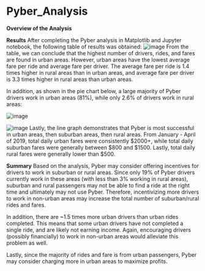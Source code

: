 # Pyber_Analysis

**Overview of the Analysis**


**Results**
After completing the Pyber analysis in Matplotlib and Jupyter notebook, the following table of results was obtained:
![image](https://user-images.githubusercontent.com/99574730/158085788-3abc6ea6-ab66-46c1-bd8b-0d05cbd3f7d4.png)
From the table, we can conclude that the highest number of drivers, rides, and fares are found in urban areas.  However, urban areas have the lowest average fare per ride and average fare per driver.  The average fare per ride is 1.4 times higher in rural areas than in urban areas, and average fare per driver is 3.3 times higher in rural areas than urban areas.  

In addition, as shown in the pie chart below, a large majority of Pyber drivers work in urban areas (81%), while only 2.6% of drivers work in rural areas:

![image](https://user-images.githubusercontent.com/99574730/158086994-78fcdd42-b560-4dda-bbb7-7f0e8f614c60.png)

![image](https://user-images.githubusercontent.com/99574730/158087155-a4eed0a9-e54a-41bf-9b99-1a55a3768379.png)
Lastly, the line graph demonstrates that Pyber is most successful in urban areas, then suburban areas, then rural areas.  From January - April of 2019, total daily urban fares were consistently $2000+, while total daily suburban fares were generally between $800 and $1500.  Lastly, total daily rural fares were generally lower than $500.

**Summary**
Based on the analysis, Pyber may consider offering incentives for drivers to work in suburban or rural areas.  Since only 19% of Pyber drivers currently work in these areas (with less than 3% working in rural areas), suburban and rural passengers may not be able to find a ride at the right time and ultimately may not use Pyber.  Therefore, incentivizing more drivers to work in non-urban areas may increase the total number of suburban/rural rides and fares.

In addition, there are ~1.5 times more urban drivers than urban rides completed.  This means that some urban drivers have not completed a single ride, and are likely not earning income.  Again, encouraging drivers (possibly financially) to work in non-urban areas would alleviate this problem as well.

Lastly, since the majority of rides and fare is from urban passengers, Pyber may consider charging more in urban areas to maximize profits.
